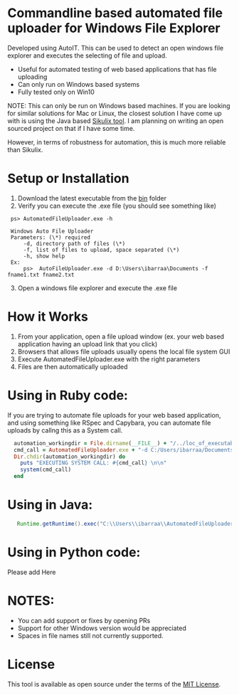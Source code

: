 
# Commandline based automated file uploader for Windows File Explorer
Developed using AutoIT. This can be used to detect an open windows file explorer and executes the selecting of file and upload.
* Useful for automated testing of web based applications that has file uploading
* Can only run on Windows based systems
* Fully tested only on Win10


NOTE: This can only be run on Windows based machines. If you are looking for similar solutions for Mac or Linux, the closest solution I have come up with is using the Java based [Sikulix tool](http://sikulix.com/). I am planning on writing an open sourced project on that if I have some time.

However, in terms of robustness for automation, this is much more reliable than Sikulix.

# Setup or Installation
1) Download the latest executable from the [bin](https://github.com/ibaralf/automated_file_uploader/tree/master/bin) folder
2) Verify you can execute the .exe file (you should see something like)
  ```
   ps> AutomatedFileUploader.exe -h
   
   Windows Auto File Uploader
   Parameters: (\*) required   
       -d, directory path of files (\*)  
       -f, list of files to upload, space separated (\*)  
       -h, show help
   Ex:   
       ps>  AutoFileUploader.exe -d D:\Users\ibarraa\Documents -f fname1.txt fname2.txt
  ```
3) Open a windows file explorer and execute the .exe file

# How it Works
1) From your application, open a file upload window (ex. your web based application having an upload link that you click)
2) Browsers that allows file uploads usually opens the local file system GUI
3) Execute AutomatedFileUploader.exe with the right parameters
4) Files are then automatically uploaded

# Using in Ruby code:
If you are trying to automate file uploads for your web based application, and using something like RSpec and Capybara, you can automate file uploads by callng this as a System call.
```ruby
  automation_workingdir = File.dirname(__FILE__) + "/../loc_of_executable"
  cmd_call = AutomatedFileUploader.exe + "-d C:/Users/ibarraa/Documents/samples " + "-f file1.txt file2.jpg"
  Dir.chdir(automation_workingdir) do
    puts "EXECUTING SYSTEM CALL: #{cmd_call} \n\n"
    system(cmd_call)
  end
  ```
# Using in Java:
```java
   Runtime.getRuntime().exec("C:\\Users\\ibarraa\\AutomatedFileUploader.exe");
```
# Using in Python code:
Please add Here

# NOTES:
* You can add support or fixes by opening PRs
* Support for other Windows version would be appreciated
* Spaces in file names still not currently supported.

# License
This tool is available as open source under the terms of the [MIT License](https://opensource.org/licenses/MIT). 
